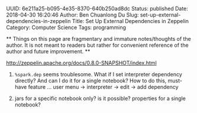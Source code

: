 UUID: 6e211a25-b095-4e35-8370-640b250ad8dc
Status: published
Date: 2018-04-30 16:20:46
Author: Ben Chuanlong Du
Slug: set-up-external-dependencies-in-zeppelin
Title: Set Up External Dependencies in Zeppelin
Category: Computer Science
Tags: programming

**
Things on this page are
fragmentary and immature notes/thoughts of the author.
It is not meant to readers
but rather for convenient reference of the author and future improvement.
**

http://zeppelin.apache.org/docs/0.8.0-SNAPSHOT/index.html

1. `%spark.dep` seems troublesome.
    What if I set interpreter dependency directly?
    And can I do it for a single notebook?
    How to do this, must-have feature ...
    user menu -> interpreter -> edit -> add dependency

2. jars for a specific notebook only? is it possible? properties for a single notebook?
